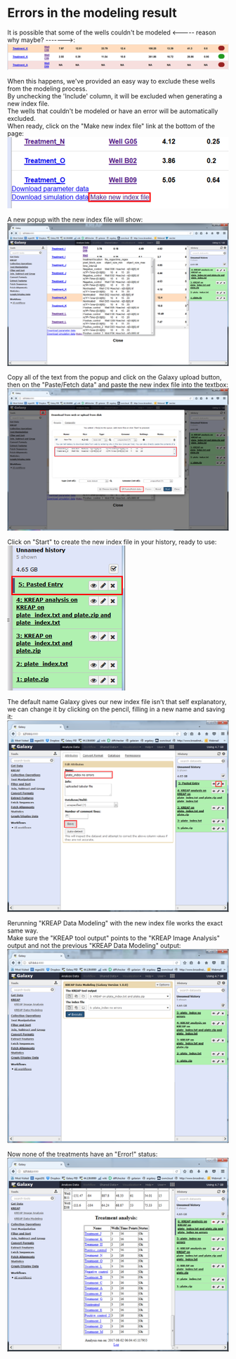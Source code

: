 # [](#header-1)Errors in the modeling result

It is possible that some of the wells couldn't be modeled \<----- reason why maybe? -------\>:  
![use kreap model error 1](img/use_kreap_model_error1.png)  

When this happens, we've provided an easy way to exclude these wells from the modeling process.  
By unchecking the 'Include' column, it will be excluded when generating a new index file.  
The wells that couldn't be modeled or have an error will be automatically excluded.  
When ready, click on the "Make new index file" link at the bottom of the page:  
![use kreap model error 2](img/use_kreap_model_error2.png)  

A new popup with the new index file will show:  
![use kreap model error 3](img/use_kreap_model_error3.png)  

Copy all of the text from the popup and click on the Galaxy upload button, then on the "Paste/Fetch data" and paste the new index file into the textbox:  
![use kreap model error 4](img/use_kreap_model_error4.png)  

Click on "Start" to create the new index file in your history, ready to use:  
![use kreap model error 5](img/use_kreap_model_error5.png)  

The default name Galaxy gives our new index file isn't that self explanatory, we can change it by clicking on the pencil, filling in a new name and saving it:  
![use kreap model error 6](img/use_kreap_model_error6.png)  

Rerunning "KREAP Data Modeling" with the new index file works the exact same way.  
Make sure the "KREAP tool output" points to the "KREAP Image Analysis" output and not the previous "KREAP Data Modeling" output:  
![use kreap model error 7](img/use_kreap_model_error7.png)  

Now none of the treatments have an "Error!" status:  
![use kreap model error 8](img/use_kreap_model_error8.png)  
